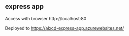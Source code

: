 ## express app

Access with browser http://localhost:80

Deployed to https://alxcd-express-app.azurewebsites.net/
